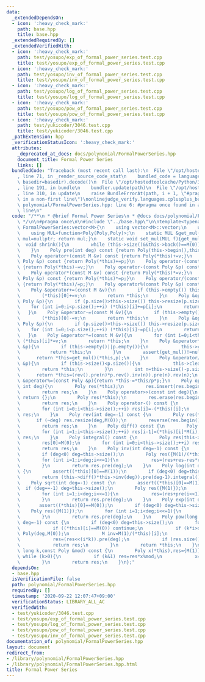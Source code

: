 ```yaml
---
data:
  _extendedDependsOn:
  - icon: ':heavy_check_mark:'
    path: base.hpp
    title: base.hpp
  _extendedRequiredBy: []
  _extendedVerifiedWith:
  - icon: ':heavy_check_mark:'
    path: test/yosupo/exp_of_formal_power_series.test.cpp
    title: test/yosupo/exp_of_formal_power_series.test.cpp
  - icon: ':heavy_check_mark:'
    path: test/yosupo/inv_of_formal_power_series.test.cpp
    title: test/yosupo/inv_of_formal_power_series.test.cpp
  - icon: ':heavy_check_mark:'
    path: test/yosupo/log_of_formal_power_series.test.cpp
    title: test/yosupo/log_of_formal_power_series.test.cpp
  - icon: ':heavy_check_mark:'
    path: test/yosupo/pow_of_formal_power_series.test.cpp
    title: test/yosupo/pow_of_formal_power_series.test.cpp
  - icon: ':heavy_check_mark:'
    path: test/yukicoder/3046.test.cpp
    title: test/yukicoder/3046.test.cpp
  _pathExtension: hpp
  _verificationStatusIcon: ':heavy_check_mark:'
  attributes:
    _deprecated_at_docs: docs/polynomial/FormalPowerSeries.hpp
    document_title: Formal Power Series
    links: []
  bundledCode: "Traceback (most recent call last):\n  File \"/opt/hostedtoolcache/Python/3.8.5/x64/lib/python3.8/site-packages/onlinejudge_verify/documentation/build.py\"\
    , line 71, in _render_source_code_stat\n    bundled_code = language.bundle(stat.path,\
    \ basedir=basedir).decode()\n  File \"/opt/hostedtoolcache/Python/3.8.5/x64/lib/python3.8/site-packages/onlinejudge_verify/languages/cplusplus.py\"\
    , line 191, in bundle\n    bundler.update(path)\n  File \"/opt/hostedtoolcache/Python/3.8.5/x64/lib/python3.8/site-packages/onlinejudge_verify/languages/cplusplus_bundle.py\"\
    , line 310, in update\n    raise BundleErrorAt(path, i + 1, \"#pragma once found\
    \ in a non-first line\")\nonlinejudge_verify.languages.cplusplus_bundle.BundleErrorAt:\
    \ polynomial/FormalPowerSeries.hpp: line 6: #pragma once found in a non-first\
    \ line\n"
  code: "/**\n * @brief Formal Power Series\n * @docs docs/polynomial/FormalPowerSeries.hpp\n\
    \ */\n\n#pragma once\n\n#include \"../base.hpp\"\n\ntemplate<typename M>\nstruct\
    \ FormalPowerSeries:vector<M>{\n    using vector<M>::vector;\n    using Poly=FormalPowerSeries;\n\
    \    using MUL=function<Poly(Poly,Poly)>;\n    static MUL &get_mul(){static MUL\
    \ mul=nullptr; return mul;}\n    static void set_mul(MUL f){get_mul()=f;}\n  \
    \  void shrink(){\n        while (this->size()&&this->back()==M(0)) this->pop_back();\n\
    \    }\n    Poly pre(int deg) const {return Poly(this->begin(),this->begin()+min((int)this->size(),deg));}\n\
    \    Poly operator+(const M &v) const {return Poly(*this)+=v;}\n    Poly operator+(const\
    \ Poly &p) const {return Poly(*this)+=p;}\n    Poly operator-(const M &v) const\
    \ {return Poly(*this)-=v;}\n    Poly operator-(const Poly &p) const {return Poly(*this)-=p;}\n\
    \    Poly operator*(const M &v) const {return Poly(*this)*=v;}\n    Poly operator*(const\
    \ Poly &p) const {return Poly(*this)*=p;}\n    Poly operator/(const Poly &p) const\
    \ {return Poly(*this)/=p;}\n    Poly operator%(const Poly &p) const {return Poly(*this)%=p;}\n\
    \    Poly &operator+=(const M &v){\n        if (this->empty()) this->resize(1);\n\
    \        (*this)[0]+=v;\n        return *this;\n    }\n    Poly &operator+=(const\
    \ Poly &p){\n        if (p.size()>this->size()) this->resize(p.size());\n    \
    \    for (int i=0;i<p.size();++i) (*this)[i]+=p[i];\n        return *this;\n \
    \   }\n    Poly &operator-=(const M &v){\n        if (this->empty()) this->resize(1);\n\
    \        (*this)[0]-=v;\n        return *this;\n    }\n    Poly &operator-=(const\
    \ Poly &p){\n        if (p.size()>this->size()) this->resize(p.size());\n    \
    \    for (int i=0;i<p.size();++i) (*this)[i]-=p[i];\n        return *this;\n \
    \   }\n    Poly &operator*=(const M &v){\n        for (int i=0;i<this->size();++i)\
    \ (*this)[i]*=v;\n        return *this;\n    }\n    Poly &operator*=(const Poly\
    \ &p){\n        if (this->empty()||p.empty()){\n            this->clear();\n \
    \           return *this;\n        }\n        assert(get_mul()!=nullptr);\n  \
    \      return *this=get_mul()(*this,p);\n    }\n    Poly &operator/=(const Poly\
    \ &p){\n        if (this->size()<p.size()){\n            this->clear();\n    \
    \        return *this;\n        }\n        int n=this->size()-p.size()-1;\n  \
    \      return *this=(rev().pre(n)*p.rev().inv(n)).pre(n).rev(n);\n    }\n    Poly\
    \ &operator%=(const Poly &p){return *this-=*this/p*p;}\n    Poly operator<<(const\
    \ int deg){\n        Poly res(*this);\n        res.insert(res.begin(),deg,M(0));\n\
    \        return res;\n    }\n    Poly operator>>(const int deg){\n        if (this->size()<=deg)\
    \ return {};\n        Poly res(*this);\n        res.erase(res.begin(),res.begin()+deg);\n\
    \        return res;\n    }\n    Poly operator-() const {\n        Poly res(this->size());\n\
    \        for (int i=0;i<this->size();++i) res[i]=-(*this)[i];\n        return\
    \ res;\n    }\n    Poly rev(int deg=-1) const {\n        Poly res(*this);\n  \
    \      if (~deg) res.resize(deg,M(0));\n        reverse(res.begin(),res.end());\n\
    \        return res;\n    }\n    Poly diff() const {\n        Poly res(max(0,(int)this->size()-1));\n\
    \        for (int i=1;i<this->size();++i) res[i-1]=(*this)[i]*M(i);\n        return\
    \ res;\n    }\n    Poly integral() const {\n        Poly res(this->size()+1);\n\
    \        res[0]=M(0);\n        for (int i=0;i<this->size();++i) res[i+1]=(*this)[i]/M(i+1);\n\
    \        return res;\n    }\n    Poly inv(int deg=-1) const {\n        assert((*this)[0]!=M(0));\n\
    \        if (deg<0) deg=this->size();\n        Poly res({M(1)/(*this)[0]});\n\
    \        for (int i=1;i<deg;i<<=1){\n            res=(res+res-res*res*pre(i<<1)).pre(i<<1);\n\
    \        }\n        return res.pre(deg);\n    }\n    Poly log(int deg=-1) const\
    \ {\n        assert((*this)[0]==M(1));\n        if (deg<0) deg=this->size();\n\
    \        return (this->diff()*this->inv(deg)).pre(deg-1).integral();\n    }\n\
    \    Poly sqrt(int deg=-1) const {\n        assert((*this)[0]==M(1));\n      \
    \  if (deg==-1) deg=this->size();\n        Poly res({M(1)});\n        M inv2=M(1)/M(2);\n\
    \        for (int i=1;i<deg;i<<=1){\n            res=(res+pre(i<<1)*res.inv(i<<1))*inv2;\n\
    \        }\n        return res.pre(deg);\n    }\n    Poly exp(int deg=-1){\n \
    \       assert((*this)[0]==M(0));\n        if (deg<0) deg=this->size();\n    \
    \    Poly res({M(1)});\n        for (int i=1;i<deg;i<<=1){\n            res=(res*(pre(i<<1)+M(1)-res.log(i<<1))).pre(i<<1);\n\
    \        }\n        return res.pre(deg);\n    }\n    Poly pow(long long k,int\
    \ deg=-1) const {\n        if (deg<0) deg=this->size();\n        for (int i=0;i<this->size();++i){\n\
    \            if ((*this)[i]==M(0)) continue;\n            if (k*i>deg) return\
    \ Poly(deg,M(0));\n            M inv=M(1)/(*this)[i];\n            Poly res=(((*this*inv)>>i).log()*k).exp()*(*this)[i].pow(k);\n\
    \            res=(res<<(i*k)).pre(deg);\n            if (res.size()<deg) res.resize(deg,M(0));\n\
    \            return res;\n        }\n        return *this;\n    }\n    Poly pow_mod(long\
    \ long k,const Poly &mod) const {\n        Poly x(*this),res={M(1)};\n       \
    \ while (k>0){\n            if (k&1) res=res*x%mod;\n            x=x*x%mod; k>>=1;\n\
    \        }\n        return res;\n    }\n};"
  dependsOn:
  - base.hpp
  isVerificationFile: false
  path: polynomial/FormalPowerSeries.hpp
  requiredBy: []
  timestamp: '2020-09-22 12:07:47+09:00'
  verificationStatus: LIBRARY_ALL_AC
  verifiedWith:
  - test/yukicoder/3046.test.cpp
  - test/yosupo/exp_of_formal_power_series.test.cpp
  - test/yosupo/log_of_formal_power_series.test.cpp
  - test/yosupo/pow_of_formal_power_series.test.cpp
  - test/yosupo/inv_of_formal_power_series.test.cpp
documentation_of: polynomial/FormalPowerSeries.hpp
layout: document
redirect_from:
- /library/polynomial/FormalPowerSeries.hpp
- /library/polynomial/FormalPowerSeries.hpp.html
title: Formal Power Series
---
```

